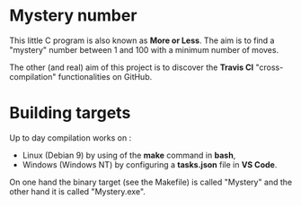 # Mystery number

This little C program is also known as **More or Less**.  The aim is to find a "mystery" number between 1 and 100 with a minimum number of moves.

The other (and real) aim of this project is to discover the **Travis CI** "cross-compilation" functionalities on GitHub.

# Building targets

Up to day compilation works on :
- Linux (Debian 9) by using of the **make** command in **bash**,  
- Windows (Windows NT) by configuring a **tasks.json** file in **VS Code**.

On one hand the binary target (see the Makefile) is called "Mystery" and the other hand it is called "Mystery.exe".